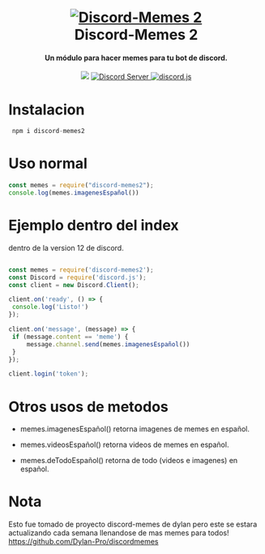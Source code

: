<h1 align="center">
  <br>
  <a href="https://github.com/HazoxO/discord-memes2"><img src="https://w.wallhaven.cc/full/8x/wallhaven-8x7qj2.jpg" alt="Discord-Memes 2"></a>
  <br>
  Discord-Memes 2
  <br>
</h1><h4 align="center">Un módulo para hacer memes para tu bot de discord.</h4>

<p align="center">
    <a href="https://nodei.co/npm/discord-memes2/"><img src="https://nodei.co/npm/discord-memes2.png?downloads=true&downloadRank=true&stars=true"></a>
    <a href="https://discordapp.com/invite/7ZsYdpuF">
    <img src="https://discordapp.com/api/guilds/845459731308347442/widget.png?style=shield" alt="Discord Server">
  </a>
  <a href="https://github.com/discordjs/discord.js">
     <img src="https://img.shields.io/badge/discord-js-blue.svg" alt="discord.js">
  </a>
</p>

  # Instalacion 
  
 ```js
  npm i discord-memes2
 ```
  
  # Uso normal
  
  ```js
 const memes = require("discord-memes2"); 
console.log(memes.imagenesEspañol())
  ```
  
  # Ejemplo dentro del index
  dentro de la version 12 de discord.
  
   ```js
 
  const memes = require('discord-memes2');
const Discord = require('discord.js');
const client = new Discord.Client();

client.on('ready', () => {
    console.log('Listo!')
});

client.on('message', (message) => {
    if (message.content == 'meme') {
        message.channel.send(memes.imagenesEspañol())
    }
});

client.login('token');
 ```
  
  # Otros usos de metodos
  
 - memes.imagenesEspañol() retorna imagenes de memes en español.

 - memes.videosEspañol() retorna videos de memes en español.

 - memes.deTodoEspañol() retorna de todo (videos e imagenes) en español.
  
  # Nota
  
  Esto fue tomado de proyecto discord-memes de dylan pero este se estara actualizando cada semana llenandose de mas memes para todos!
  https://github.com/Dylan-Pro/discordmemes
